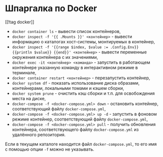 Шпаргалка по Docker
===================

[[!tag docker]]


* `docker container ls` - вывести список контейнеров,
* `docker inspect -f '{{ .Mounts }}' <контейнер>` - вывести информацию о каталогах хост-системы, монтируемых в контейнер,
* `docker inspect -f '{{range $index, $value := .Config.Env}} {{println $value}} {{end}}' <контейнер>` - вывести переменные окружения контейнера с их значениями,
* `docker exec -it <контейнер> <команда>` - запустить в работающем контейнере указанную команду в интерактивном режиме в терминале,
* `docker container restart <контейнер>` - перезапустить контейнер,
* `docker system df` - показать использование диска образами, контейнерами, локальными томами и кэшем сборки,
* `docker system prune` - очистить кэш сборки и т.п. для освобождения места на диске,
* `docker-compose -f <docker-compose.yml> down` - остановить контейнер, соответствующий файлу `docker-compose.yml`,
* `docker-compose -f <docker-compose.yml> up -d` - запустить в фоновом режиме контейнер, соответствующий файлу `docker-compose.yml`,
* `docker-compose -f <docker-compose.yml> pull` - получить обновления контейнера, соответствующего файлу `docker-compose.yml` из удалённого репозитория.

Если в текущем каталоге находится файл `docker-compose.yml`, то его имя с помощью опции `-f` можно не указывать.
